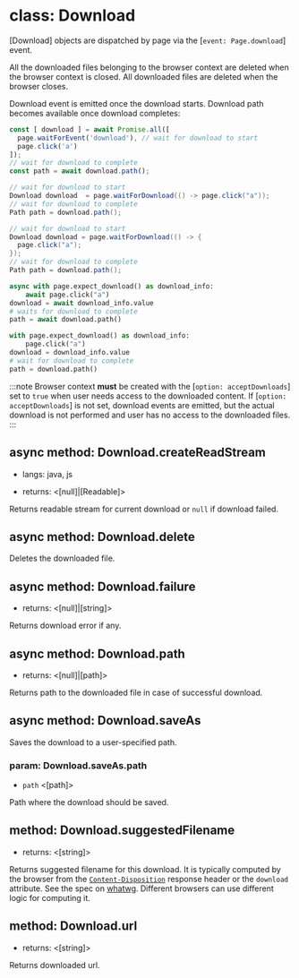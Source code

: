 # class: Download

[Download] objects are dispatched by page via the [`event: Page.download`] event.

All the downloaded files belonging to the browser context are deleted when the browser context is closed. All downloaded
files are deleted when the browser closes.

Download event is emitted once the download starts. Download path becomes available once download completes:

```js
const [ download ] = await Promise.all([
  page.waitForEvent('download'), // wait for download to start
  page.click('a')
]);
// wait for download to complete
const path = await download.path();
```

```java
// wait for download to start
Download download  = page.waitForDownload(() -> page.click("a")); 
// wait for download to complete
Path path = download.path();
```

```java
// wait for download to start
Download download = page.waitForDownload(() -> {
  page.click("a");
});
// wait for download to complete
Path path = download.path();
```

```python async
async with page.expect_download() as download_info:
    await page.click("a")
download = await download_info.value
# waits for download to complete
path = await download.path()
```

```python sync
with page.expect_download() as download_info:
    page.click("a")
download = download_info.value
# wait for download to complete
path = download.path()
```

:::note
Browser context **must** be created with the [`option: acceptDownloads`] set to `true` when user needs access to the
downloaded content. If [`option: acceptDownloads`] is not set, download events are emitted, but the actual download is
not performed and user has no access to the downloaded files.
:::

## async method: Download.createReadStream
* langs: java, js
- returns: <[null]|[Readable]>

Returns readable stream for current download or `null` if download failed.

## async method: Download.delete

Deletes the downloaded file.

## async method: Download.failure
- returns: <[null]|[string]>

Returns download error if any.

## async method: Download.path
- returns: <[null]|[path]>

Returns path to the downloaded file in case of successful download.

## async method: Download.saveAs

Saves the download to a user-specified path.

### param: Download.saveAs.path
- `path` <[path]>

Path where the download should be saved.

## method: Download.suggestedFilename
- returns: <[string]>

Returns suggested filename for this download. It is typically computed by the browser from the
[`Content-Disposition`](https://developer.mozilla.org/en-US/docs/Web/HTTP/Headers/Content-Disposition) response header
or the `download` attribute. See the spec on [whatwg](https://html.spec.whatwg.org/#downloading-resources). Different
browsers can use different logic for computing it.

## method: Download.url
- returns: <[string]>

Returns downloaded url.